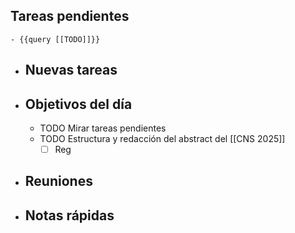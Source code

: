 ## Tareas pendientes
	- {{query [[TODO]]}}
- ## Nuevas tareas
- ## Objetivos del día
	- TODO Mirar tareas pendientes
	- TODO Estructura y redacción del abstract del [[CNS 2025]]
	  *[ ] Reg
- ## Reuniones
- ## Notas rápidas